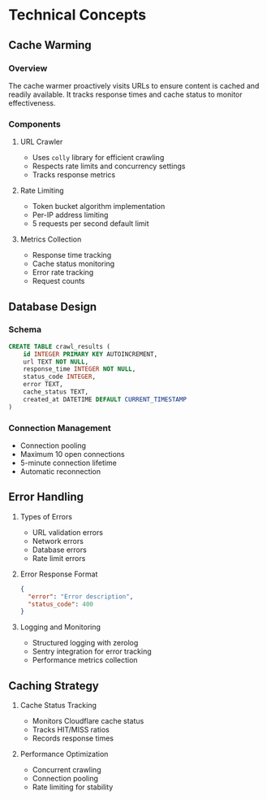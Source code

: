 # Technical Concepts

## Cache Warming

### Overview

The cache warmer proactively visits URLs to ensure content is cached and readily available. It tracks response times and cache status to monitor effectiveness.

### Components

1. URL Crawler

   - Uses `colly` library for efficient crawling
   - Respects rate limits and concurrency settings
   - Tracks response metrics

2. Rate Limiting

   - Token bucket algorithm implementation
   - Per-IP address limiting
   - 5 requests per second default limit

3. Metrics Collection
   - Response time tracking
   - Cache status monitoring
   - Error rate tracking
   - Request counts

## Database Design

### Schema

```sql
CREATE TABLE crawl_results (
    id INTEGER PRIMARY KEY AUTOINCREMENT,
    url TEXT NOT NULL,
    response_time INTEGER NOT NULL,
    status_code INTEGER,
    error TEXT,
    cache_status TEXT,
    created_at DATETIME DEFAULT CURRENT_TIMESTAMP
)
```

### Connection Management

- Connection pooling
- Maximum 10 open connections
- 5-minute connection lifetime
- Automatic reconnection

## Error Handling

1. Types of Errors

   - URL validation errors
   - Network errors
   - Database errors
   - Rate limit errors

2. Error Response Format

   ```json
   {
     "error": "Error description",
     "status_code": 400
   }
   ```

3. Logging and Monitoring
   - Structured logging with zerolog
   - Sentry integration for error tracking
   - Performance metrics collection

## Caching Strategy

1. Cache Status Tracking

   - Monitors Cloudflare cache status
   - Tracks HIT/MISS ratios
   - Records response times

2. Performance Optimization
   - Concurrent crawling
   - Connection pooling
   - Rate limiting for stability
